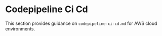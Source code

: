 # Codepipeline Ci Cd

This section provides guidance on `codepipeline-ci-cd.md` for AWS cloud environments.